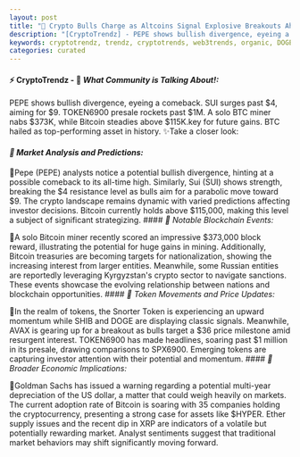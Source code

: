 ```yaml
---
layout: post
title: "🌅 Crypto Bulls Charge as Altcoins Signal Explosive Breakouts Ahead"
description: "[CryptoTrendz] - PEPE shows bullish divergence, eyeing a comeback. SUI surges past $4, aiming for $9. TOKEN6900 presale rockets past $1M. A solo BTC miner nabs $373K, while Bitcoin steadies above $115K.key for future gains. BTC hailed as top-performing asset in history."
keywords: cryptotrendz, trendz, cryptotrends, web3trends, organic, DOGE, analyst, Bitcoin, Pepe, BTC, Crypto, Token, miner
categories: curated
---
```


#### ⚡ CryptoTrendz - 📌 *What Community is Talking About!:*

PEPE shows bullish divergence, eyeing a comeback. SUI surges past $4, aiming for $9. TOKEN6900 presale rockets past $1M. A solo BTC miner nabs $373K, while Bitcoin steadies above $115K.key for future gains. BTC hailed as top-performing asset in history. ✨Take a closer look:


#### *🔖  Market Analysis and Predictions:*  

🔹Pepe (PEPE) analysts notice a potential bullish divergence, hinting at a possible comeback to its all-time high. Similarly, Sui (SUI) shows strength, breaking the $4 resistance level as bulls aim for a parabolic move toward $9. The crypto landscape remains dynamic with varied predictions affecting investor decisions. Bitcoin currently holds above $115,000, making this level a subject of significant strategizing. #### *🔖  Notable Blockchain Events:*  

🔹A solo Bitcoin miner recently scored an impressive $373,000 block reward, illustrating the potential for huge gains in mining. Additionally, Bitcoin treasuries are becoming targets for nationalization, showing the increasing interest from larger entities. Meanwhile, some Russian entities are reportedly leveraging Kyrgyzstan's crypto sector to navigate sanctions. These events showcase the evolving relationship between nations and blockchain opportunities. #### *🔖  Token Movements and Price Updates:*  

🔹In the realm of tokens, the Snorter Token is experiencing an upward momentum while SHIB and DOGE are displaying classic signals. Meanwhile, AVAX is gearing up for a breakout as bulls target a $36 price milestone amid resurgent interest. TOKEN6900 has made headlines, soaring past $1 million in its presale, drawing comparisons to SPX6900. Emerging tokens are capturing investor attention with their potential and momentum. #### *🔖  Broader Economic Implications:*  

🔹Goldman Sachs has issued a warning regarding a potential multi-year depreciation of the US dollar, a matter that could weigh heavily on markets. The current adoption rate of Bitcoin is soaring with 35 companies holding the cryptocurrency, presenting a strong case for assets like $HYPER. Ether supply issues and the recent dip in XRP are indicators of a volatile but potentially rewarding market. Analyst sentiments suggest that traditional market behaviors may shift significantly moving forward.